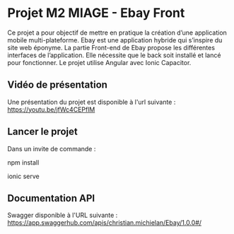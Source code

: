 # Projet M2 MIAGE - Ebay Front

Ce projet a pour objectif de mettre en pratique la création d’une application mobile multi-plateforme. Ebay est une application hybride qui s’inspire du site web éponyme. 
La partie Front-end de Ebay propose les différentes interfaces de l’application.
Elle nécessite que le back soit installé et lancé pour fonctionner.
Le projet utilise Angular avec Ionic Capacitor.

## Vidéo de présentation 

Une présentation du projet est disponible à l'url suivante : https://youtu.be/jfWc4CEPflM

## Lancer le projet
Dans un invite de commande :

npm install

ionic serve

## Documentation API

Swagger disponible à l'URL suivante : https://app.swaggerhub.com/apis/christian.michielan/Ebay/1.0.0#/
